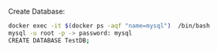 Create Database:
```bash
docker exec -it $(docker ps -aqf "name=mysql")  /bin/bash
mysql -u root -p -> password: mysql
CREATE DATABASE TestDB;
```

